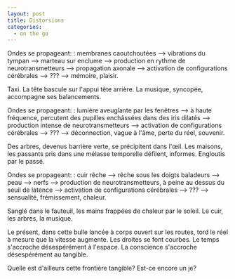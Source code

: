 ```yaml
---
layout: post
title: Distorsions
categories:
  - on the go
---
```


Ondes se propageant:
:   membranes caoutchoutées --> vibrations du tympan --> marteau sur enclume --> production en rythme de neurotransmetteurs --> propagation axonale --> activation de configurations cérébrales --> ??? --> mémoire, plaisir.

Taxi.
La tête bascule sur l'appui tête arrière.
La musique, syncopée, accompagne ses balancements.

Ondes se propageant:
:   lumière aveuglante par les fenêtres --> à haute fréquence, percutent des pupilles enchâssées dans des iris dilatés --> production intense de neurotransmetteurs  --> activation de configurations cérébrales --> ??? --> déconnection, vague à l'âme, perte du réel, souvenir.

Des arbres, devenus barrière verte, se précipitent dans l'œil.
Les maisons, les passants pris dans une mélasse temporelle défilent, informes.
Engloutis par le passé.

Ondes se propageant:
:   cuir rêche --> rêche sous les doigts baladeurs --> peau --> nerfs --> production de neurotransmetteurs, à peine au dessus du seuil de latence --> activation de configurations cérébrales --> ??? --> sensualité, frémissement, chaleur.

Sanglé dans le fauteuil, les mains frappées de chaleur par le soleil.
Le cuir, les arbres, la musique.

Le présent, dans cette bulle lancée à corps ouvert sur les routes, tord le réel à mesure que la vitesse augmente.
Les droites se font courbes.
Le temps s'accroche désespérément à l'espace.
La conscience s'accroche désespérément au tangible.

Quelle est d'ailleurs cette frontière tangible?
Est-ce encore un je?
